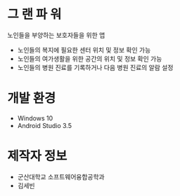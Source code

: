 # 그 랜 파 워
노인들을 부양하는 보호자들을 위한 앱
* 노인들의 복지에 필요한 센터 위치 및 정보 확인 가능
* 노인들의 여가생활을 위한 공간의 위치 및 정보 확인 가능
* 노인들의 병원 진료를 기록하거나 다음 병원 진료의 알람 설정 

# 개발 환경
* Windows 10
* Android Studio 3.5

# 제작자 정보
* 군산대학교 소프트웨어융합공학과
* 김세빈
